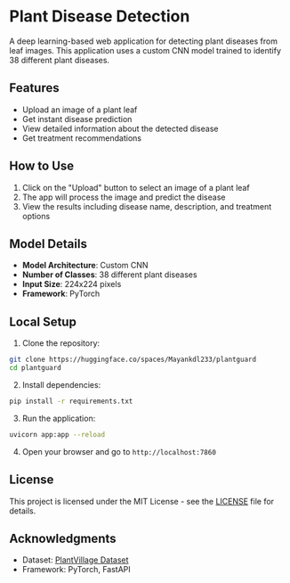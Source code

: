 # Plant Disease Detection

A deep learning-based web application for detecting plant diseases from leaf images. This application uses a custom CNN model trained to identify 38 different plant diseases.

## Features
- Upload an image of a plant leaf
- Get instant disease prediction
- View detailed information about the detected disease
- Get treatment recommendations

## How to Use
1. Click on the "Upload" button to select an image of a plant leaf
2. The app will process the image and predict the disease
3. View the results including disease name, description, and treatment options

## Model Details
- **Model Architecture**: Custom CNN
- **Number of Classes**: 38 different plant diseases
- **Input Size**: 224x224 pixels
- **Framework**: PyTorch

## Local Setup
1. Clone the repository:
```bash
git clone https://huggingface.co/spaces/Mayankdl233/plantguard
cd plantguard
```

2. Install dependencies:
```bash
pip install -r requirements.txt
```

3. Run the application:
```bash
uvicorn app:app --reload
```

4. Open your browser and go to `http://localhost:7860`

## License
This project is licensed under the MIT License - see the [LICENSE](LICENSE) file for details.

## Acknowledgments
- Dataset: [PlantVillage Dataset](https://plantvillage.psu.edu/)
- Framework: PyTorch, FastAPI
